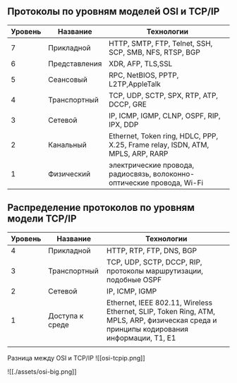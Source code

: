 ## Протоколы по уровням моделей OSI и TCP/IP
|Уровень|Название|Технологии|
|---|---|---|
|7|Прикладной|HTTP, SMTP, FTP, Telnet, SSH, SCP, SMB, NFS, RTSP, BGP|
|6|Представления|XDR, AFP, TLS,SSL|
|5|Сеансовый|RPC, NetBIOS, PPTP, L2TP,AppleTalk|
|4|Транспортный|TCP, UDP, SCTP, SPX, RTP, ATP, DCCP, GRE|
|3|Сетевой|IP, ICMP, IGMP, CLNP, OSPF, RIP, IPX, DDP|
|2|Канальный|Ethernet, Token ring, HDLC, PPP, X.25, Frame relay, ISDN, ATM, MPLS, ARP, RARP|
|1|Физический|электрические провода, радиосвязь, волоконно-оптические провода, Wi-Fi|

## Распределение протоколов по уровням модели TCP/IP
| Уровень | Название | Технологии |
| ---- | ---- | ---- |
| 4 | Прикладной | HTTP, RTP, FTP, DNS, BGP |
| 3 | Транспортный | TCP, UDP, SCTP, DCCP, RIP, протоколы маршрутизации, подобные OSPF |
| 2 | Сетевой | IP, ICMP, IGMP |
| 1 | Доступа к среде | Ethernet, IEEE 802.11, Wireless Ethernet, SLIP, Token Ring, ATM, MPLS, ARP, физическая среда и принципы кодирования информации, T1, E1 |
|  |  |  |

Разница между OSI и TCP/IP 
![[osi-tcpip.png]]

![[./assets/osi-big.png]]